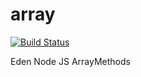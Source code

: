 array
=====

[![Build Status](https://api.travis-ci.org/edenjs/array.png)](https://travis-ci.org/edenjs/array)

Eden Node JS ArrayMethods
